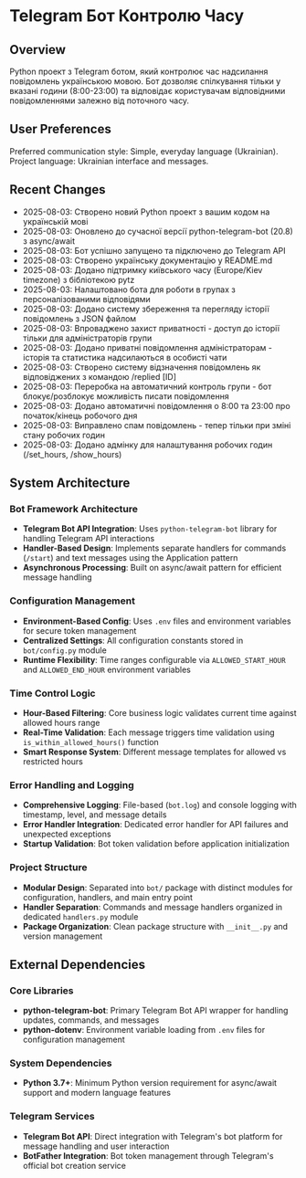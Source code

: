 # Telegram Бот Контролю Часу

## Overview

Python проект з Telegram ботом, який контролює час надсилання повідомлень українською мовою. Бот дозволяє спілкування тільки у вказані години (8:00-23:00) та відповідає користувачам відповідними повідомленнями залежно від поточного часу.

## User Preferences

Preferred communication style: Simple, everyday language (Ukrainian).
Project language: Ukrainian interface and messages.

## Recent Changes

- 2025-08-03: Створено новий Python проект з вашим кодом на українській мові
- 2025-08-03: Оновлено до сучасної версії python-telegram-bot (20.8) з async/await
- 2025-08-03: Бот успішно запущено та підключено до Telegram API
- 2025-08-03: Створено українську документацію у README.md
- 2025-08-03: Додано підтримку київського часу (Europe/Kiev timezone) з бібліотекою pytz
- 2025-08-03: Налаштовано бота для роботи в групах з персоналізованими відповідями
- 2025-08-03: Додано систему збереження та перегляду історії повідомлень з JSON файлом
- 2025-08-03: Впроваджено захист приватності - доступ до історії тільки для адміністраторів групи
- 2025-08-03: Додано приватні повідомлення адміністраторам - історія та статистика надсилаються в особисті чати
- 2025-08-03: Створено систему відзначення повідомлень як відповіджених з командою /replied [ID]
- 2025-08-03: Переробка на автоматичний контроль групи - бот блокує/розблокує можливість писати повідомлення
- 2025-08-03: Додано автоматичні повідомлення о 8:00 та 23:00 про початок/кінець робочого дня
- 2025-08-03: Виправлено спам повідомлень - тепер тільки при зміні стану робочих годин
- 2025-08-03: Додано адмінку для налаштування робочих годин (/set_hours, /show_hours)

## System Architecture

### Bot Framework Architecture
- **Telegram Bot API Integration**: Uses `python-telegram-bot` library for handling Telegram API interactions
- **Handler-Based Design**: Implements separate handlers for commands (`/start`) and text messages using the Application pattern
- **Asynchronous Processing**: Built on async/await pattern for efficient message handling

### Configuration Management
- **Environment-Based Config**: Uses `.env` files and environment variables for secure token management
- **Centralized Settings**: All configuration constants stored in `bot/config.py` module
- **Runtime Flexibility**: Time ranges configurable via `ALLOWED_START_HOUR` and `ALLOWED_END_HOUR` environment variables

### Time Control Logic
- **Hour-Based Filtering**: Core business logic validates current time against allowed hours range
- **Real-Time Validation**: Each message triggers time validation using `is_within_allowed_hours()` function
- **Smart Response System**: Different message templates for allowed vs restricted hours

### Error Handling and Logging
- **Comprehensive Logging**: File-based (`bot.log`) and console logging with timestamp, level, and message details
- **Error Handler Integration**: Dedicated error handler for API failures and unexpected exceptions
- **Startup Validation**: Bot token validation before application initialization

### Project Structure
- **Modular Design**: Separated into `bot/` package with distinct modules for configuration, handlers, and main entry point
- **Handler Separation**: Commands and message handlers organized in dedicated `handlers.py` module
- **Package Organization**: Clean package structure with `__init__.py` and version management

## External Dependencies

### Core Libraries
- **python-telegram-bot**: Primary Telegram Bot API wrapper for handling updates, commands, and messages
- **python-dotenv**: Environment variable loading from `.env` files for configuration management

### System Dependencies
- **Python 3.7+**: Minimum Python version requirement for async/await support and modern language features

### Telegram Services
- **Telegram Bot API**: Direct integration with Telegram's bot platform for message handling and user interaction
- **BotFather Integration**: Bot token management through Telegram's official bot creation service
